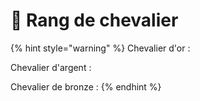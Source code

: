 # 👤 Rang de chevalier

{% hint style="warning" %}
&#x20;Chevalier d'or :&#x20;

Chevalier d'argent :&#x20;

Chevalier de bronze :&#x20;
{% endhint %}
